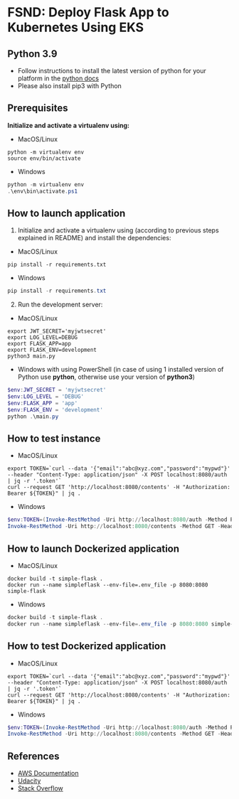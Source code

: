 # FSND: Deploy Flask App to Kubernetes Using EKS

## Python 3.9

- Follow instructions to install the latest version of python for your platform in the [python docs](https://docs.python.org/3/using/unix.html#getting-and-installing-the-latest-version-of-python)
- Please also install pip3 with Python

## Prerequisites

**Initialize and activate a virtualenv using:**

- MacOS/Linux

```shell
python -m virtualenv env
source env/bin/activate
```

- Windows

```powershell
python -m virtualenv env
.\env\bin\activate.ps1
```

## How to launch application

1. Initialize and activate a virtualenv using (according to previous steps explained in README) and install the dependencies:

- MacOS/Linux

```shell
pip install -r requirements.txt
```

- Windows

```powershell
pip install -r requirements.txt
```

2. Run the development server:

- MacOS/Linux

```shell
export JWT_SECRET='myjwtsecret'
export LOG_LEVEL=DEBUG
export FLASK_APP=app
export FLASK_ENV=development
python3 main.py
```

- Windows with using PowerShell (in case of using 1 installed version of Python use **python**, otherwise use your version of **python3**)

```powershell
$env:JWT_SECRET = 'myjwtsecret'
$env:LOG_LEVEL = 'DEBUG'
$env:FLASK_APP = 'app'
$env:FLASK_ENV = 'development'
python .\main.py
```

## How to test instance

- MacOS/Linux

```shell
export TOKEN=`curl --data '{"email":"abc@xyz.com","password":"mypwd"}' --header "Content-Type: application/json" -X POST localhost:8080/auth  | jq -r '.token'`
curl --request GET 'http://localhost:8080/contents' -H "Authorization: Bearer ${TOKEN}" | jq .
```

- Windows

```powershell
$env:TOKEN=(Invoke-RestMethod -Uri http://localhost:8080/auth -Method POST -Body (@{"email"="abc@xyz.com";"password"="mypwd";}|ConvertTo-Json) -ContentType "application/json").token
Invoke-RestMethod -Uri http://localhost:8080/contents -Method GET -Headers @{"Authorization"="Bearer $($env:TOKEN)"}
```

## How to launch Dockerized application

- MacOS/Linux

```shell
docker build -t simple-flask .
docker run --name simpleflask --env-file=.env_file -p 8080:8080 simple-flask
```

- Windows

```powershell
docker build -t simple-flask .
docker run --name simpleflask --env-file=.env_file -p 8080:8080 simple-flask
```

## How to test Dockerized application

- MacOS/Linux

```shell
export TOKEN=`curl --data '{"email":"abc@xyz.com","password":"mypwd"}' --header "Content-Type: application/json" -X POST localhost:8080/auth  | jq -r '.token'`
curl --request GET 'http://localhost:8080/contents' -H "Authorization: Bearer ${TOKEN}" | jq .
```

- Windows

```powershell
$env:TOKEN=(Invoke-RestMethod -Uri http://localhost:8080/auth -Method POST -Body (@{"email"="abc@xyz.com";"password"="mypwd";}|ConvertTo-Json) -ContentType "application/json").token
Invoke-RestMethod -Uri http://localhost:8080/contents -Method GET -Headers @{"Authorization"="Bearer $($env:TOKEN)"}
```

## References

- [AWS Documentation](https://docs.aws.amazon.com/)
- [Udacity](https://www.udacity.com/)
- [Stack Overflow](https://stackoverflow.com/)
